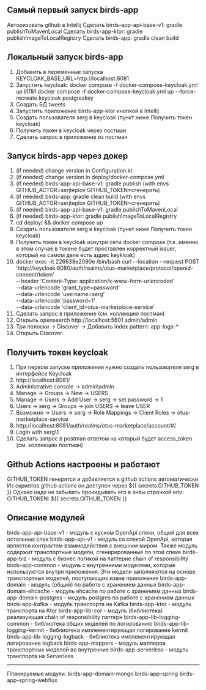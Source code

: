## Самый первый запуск birds-app
Авторизовать github в Intellij
Сделать birds-app-api-base-v1: gradle publishToMavenLocal
Сделать birds-app-ktor: gradle publishImageToLocalRegistry
Сделать birds-app: gradle clean build

## Локальный запуск birds-app
1. Добавить в переменные запуска KEYCLOAK_BASE_URL=http://localhost:8081
2. Запустить keycloak: docker compose -f docker-compose-keycloak.yml up ИЛИ
   docker compose -f docker-compose-keycloak.yml up --force-recreate keycloak postgreskey
3. Создать БД tweets
4. Запустить приложение birds-app-ktor кнопкой в Intellij
5. Создать пользователя serg в keycloak (пункт ниже Получить токен keycloak)
6. Получить токен в keycloak через постман
7. Сделать запрос в приложение из постман

## Запуск birds-app через докер
1. (if needed) change version in Configuration.kt
2. (if needed) change version in deploy/docker-compose.yml
3. (if needed) birds-app-api-base-v1: gradle publish (with envs GITHUB_ACTOR=serjteplov GITHUB_TOKEN=сгенерить)
4. (if needed) birds-app: gradle clean build (with envs GITHUB_ACTOR=serjteplov GITHUB_TOKEN=сгенерить)
5. (if needed) birds-app-api-base-v1: gradle publishToMavenLocal
6. (if needed) birds-app-ktor: gradle publishImageToLocalRegistry
7. cd deploy/ && docker compose up
8. Создать пользователя serg в keycloak (пункт ниже Получить токен keycloak)
9. Получить токен в keycloak изнутри сети docker compose (т.к. именно в этом случае в токене будет проставлен
корректный issuer, который на самом деле есть адрес keykloak)
10. docker exec -it 226638e2090e /bin/bash
    curl --location --request POST 'http://keycloak:8080/auth/realms/otus-marketplace/protocol/openid-connect/token' \
    --header 'Content-Type: application/x-www-form-urlencoded' \
    --data-urlencode 'grant_type=password' \
    --data-urlencode 'username=serg' \
    --data-urlencode 'password=1' \
    --data-urlencode 'client_id=otus-marketplace-service'
11. Сделать запрос в приложение (см. коллекцию постман)
12. Открыть opensearch http://localhost:5601 admin/admin
13. Три полоски -> Discover -> Добавить index pattern: app-logs-*
14. Открыть Discover

## Получить токен keycloak
1. При первом запуске приложения нужно создать пользователя serg в интерфейсе Keycloak
2. http://localhost:8081/
3. Administrative console -> admin\admin
4. Manage -> Groups -> New -> USERS
5. Manage -> Users -> Add User -> serg -> set password -> 1
6. Users -> serg -> Groups -> join USERS -> leave USER
7. Возможно -> Users -> serg -> Role Mappings -> Client Roles -> otus-marketplace-service
8. http://localhost:8081/auth/realms/otus-marketplace/account/#/
9. Login with serg\1
10. Сделать запрос в postman ответом на который будет access_token (см. коллекцию постман)

## Github Actions настроены и работают
GITHUB_TOKEN генерится и добавляется в github actions автоматически
Из скриптов github actions он доступен через ${{ secrets.GITHUB_TOKEN }}
Однако надо не забывать прокидывать его в энвы строчкой env: GITHUB_TOKEN: ${{ secrets.GITHUB_TOKEN }}

## Описание модулей
birds-app-api-base-v1 - модуль с куском OpenApi спеки, общей для всех остальных спек
birds-app-api-v1 - модуль со спекой OpenApi, которая является контрактом взаимодействия
с внешним миром. Также модуль содержит транспортные модели, сгенирированные по этой спеке
birds-app-biz - модуль с бизнес логикой на паттерне chain of responsibility
birds-app-common - модуль с внутренними моделями, которые используются внутри приложения. Эти
модели заполняются на основе транспортных моделей, поступающих извне приложения
birds-app-domain - модуль (общий) по работе с хранением данных
birds-app-domain-ehcache - модуль ehcache по работе с хранением данных
birds-app-domain-postgres - модуль postgres по работе с хранением данных
birds-app-kafka - модуль транспорта на Kafka
birds-app-ktor - модуль транспорта на Ktor
birds-app-lib-cor - модуль (библиотека) реализующая chain of responsibility паттерн
birds-app-lib-logging-common - библиотека общих моделей по логированию
birds-app-lib-logging-kermit - библиотека имплементирующая логирование kermit
birds-app-lib-logging-logback - библиотека имплементирующая логирование logback
birds-app-mappers - модуль мапперов транспортных моделей во внутренние
birds-app-serverless - модуль транспорта на Serverless
***
Планируемые модули:
birds-app-domain-mongo
birds-app-spring
birds-app-spring-webflux

